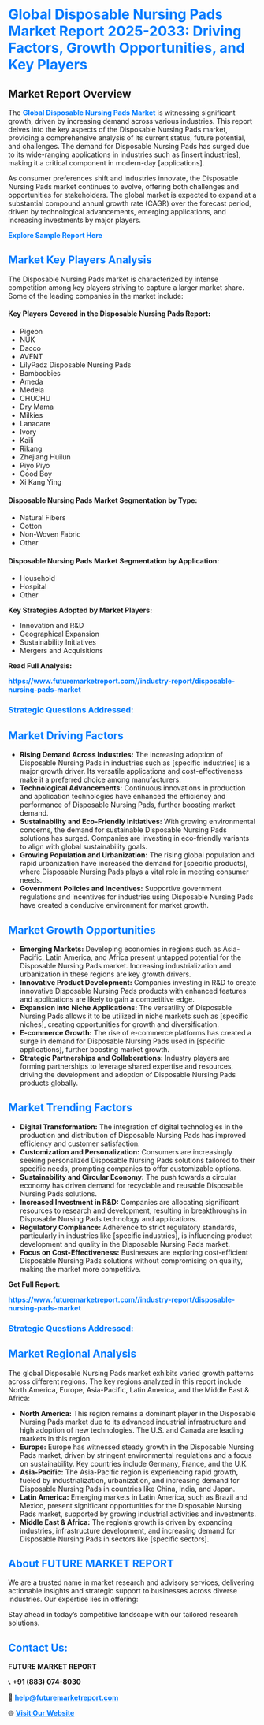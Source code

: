 <h1 style="color: #007BFF;">Global Disposable Nursing Pads Market Report 2025-2033: Driving Factors, Growth Opportunities, and Key Players</h1>

<section id="overview">
<h2>Market Report Overview</h2>
<p>The <a href="https://www.futuremarketreport.com//industry-report/disposable-nursing-pads-market" style="color: #007BFF; text-decoration: none;"><strong>Global Disposable Nursing Pads Market</strong></a> is witnessing significant growth, driven by increasing demand across various industries. This report delves into the key aspects of the Disposable Nursing Pads market, providing a comprehensive analysis of its current status, future potential, and challenges. The demand for Disposable Nursing Pads has surged due to its wide-ranging applications in industries such as [insert industries], making it a critical component in modern-day [applications].</p>
<p>As consumer preferences shift and industries innovate, the Disposable Nursing Pads market continues to evolve, offering both challenges and opportunities for stakeholders. The global market is expected to expand at a substantial compound annual growth rate (CAGR) over the forecast period, driven by technological advancements, emerging applications, and increasing investments by major players.</p>
</section>

<section id="overview">
<p><a href="https://www.futuremarketreport.com//request-sample/reportId=92121" style="color: #007BFF; text-decoration: none;"><strong>Explore Sample Report Here</strong></a></p>
</section>

<section id="key-players">
<h2 style="color: #007BFF;">Market Key Players Analysis</h2>
<p>The Disposable Nursing Pads market is characterized by intense competition among key players striving to capture a larger market share. Some of the leading companies in the market include:</p>
<h4>Key Players Covered in the Disposable Nursing Pads Report:</h4>
<ul><li>Pigeon</li><li>NUK</li><li>Dacco</li><li>AVENT</li><li>LilyPadz Disposable Nursing Pads</li><li>Bamboobies</li><li>Ameda</li><li>Medela</li><li>CHUCHU</li><li>Dry Mama</li><li>Milkies</li><li>Lanacare</li><li>Ivory</li><li>Kaili</li><li>Rikang</li><li>Zhejiang Huilun</li><li>Piyo Piyo</li><li>Good Boy</li><li>Xi Kang Ying</li></ul>
<h4>Disposable Nursing Pads Market Segmentation by Type:</h4>
<ul><li>Natural Fibers</li><li>Cotton</li><li>Non-Woven Fabric</li><li>Other</li></ul>

<h4>Disposable Nursing Pads Market Segmentation by Application:</h4>
<ul><li>Household</li><li>Hospital</li><li>Other</li></ul>
<p><strong>Key Strategies Adopted by Market Players:</strong></p>
<ul>
<li>Innovation and R&D</li>
<li>Geographical Expansion</li>
<li>Sustainability Initiatives</li>
<li>Mergers and Acquisitions</li>
</ul>
</section>

<section>
<p><strong>Read Full Analysis: </strong></p><a href="https://www.futuremarketreport.com//industry-report/disposable-nursing-pads-market" style="color: #007BFF; text-decoration: none;"><strong>https://www.futuremarketreport.com//industry-report/disposable-nursing-pads-market</strong></a>
<h3 style="color: #007BFF;">Strategic Questions Addressed:</h3>
</section>

<section id="driving-factors">
<h2 style="color: #007BFF;">Market Driving Factors</h2>
<ul>
<li><strong>Rising Demand Across Industries:</strong> The increasing adoption of Disposable Nursing Pads in industries such as [specific industries] is a major growth driver. Its versatile applications and cost-effectiveness make it a preferred choice among manufacturers.</li>
<li><strong>Technological Advancements:</strong> Continuous innovations in production and application technologies have enhanced the efficiency and performance of Disposable Nursing Pads, further boosting market demand.</li>
<li><strong>Sustainability and Eco-Friendly Initiatives:</strong> With growing environmental concerns, the demand for sustainable Disposable Nursing Pads solutions has surged. Companies are investing in eco-friendly variants to align with global sustainability goals.</li>
<li><strong>Growing Population and Urbanization:</strong> The rising global population and rapid urbanization have increased the demand for [specific products], where Disposable Nursing Pads plays a vital role in meeting consumer needs.</li>
<li><strong>Government Policies and Incentives:</strong> Supportive government regulations and incentives for industries using Disposable Nursing Pads have created a conducive environment for market growth.</li>
</ul>
</section>

<section id="growth-opportunities">
<h2 style="color: #007BFF;">Market Growth Opportunities</h2>
<ul>
<li><strong>Emerging Markets:</strong> Developing economies in regions such as Asia-Pacific, Latin America, and Africa present untapped potential for the Disposable Nursing Pads market. Increasing industrialization and urbanization in these regions are key growth drivers.</li>
<li><strong>Innovative Product Development:</strong> Companies investing in R&D to create innovative Disposable Nursing Pads products with enhanced features and applications are likely to gain a competitive edge.</li>
<li><strong>Expansion into Niche Applications:</strong> The versatility of Disposable Nursing Pads allows it to be utilized in niche markets such as [specific niches], creating opportunities for growth and diversification.</li>
<li><strong>E-commerce Growth:</strong> The rise of e-commerce platforms has created a surge in demand for Disposable Nursing Pads used in [specific applications], further boosting market growth.</li>
<li><strong>Strategic Partnerships and Collaborations:</strong> Industry players are forming partnerships to leverage shared expertise and resources, driving the development and adoption of Disposable Nursing Pads products globally.</li>
</ul>
</section>

<section id="trending-factors">
<h2 style="color: #007BFF;">Market Trending Factors</h2>
<ul>
<li><strong>Digital Transformation:</strong> The integration of digital technologies in the production and distribution of Disposable Nursing Pads has improved efficiency and customer satisfaction.</li>
<li><strong>Customization and Personalization:</strong> Consumers are increasingly seeking personalized Disposable Nursing Pads solutions tailored to their specific needs, prompting companies to offer customizable options.</li>
<li><strong>Sustainability and Circular Economy:</strong> The push towards a circular economy has driven demand for recyclable and reusable Disposable Nursing Pads solutions.</li>
<li><strong>Increased Investment in R&D:</strong> Companies are allocating significant resources to research and development, resulting in breakthroughs in Disposable Nursing Pads technology and applications.</li>
<li><strong>Regulatory Compliance:</strong> Adherence to strict regulatory standards, particularly in industries like [specific industries], is influencing product development and quality in the Disposable Nursing Pads market.</li>
<li><strong>Focus on Cost-Effectiveness:</strong> Businesses are exploring cost-efficient Disposable Nursing Pads solutions without compromising on quality, making the market more competitive.</li>
</ul>
</section>

<section>
<p><strong>Get Full Report: </strong></p><a href="https://www.futuremarketreport.com//industry-report/disposable-nursing-pads-market" style="color: #007BFF; text-decoration: none;"><strong>https://www.futuremarketreport.com//industry-report/disposable-nursing-pads-market</strong></a>
<h3 style="color: #007BFF;">Strategic Questions Addressed:</h3>
</section>


<section id="regional-analysis">
<h2 style="color: #007BFF;">Market Regional Analysis</h2>
<p>The global Disposable Nursing Pads market exhibits varied growth patterns across different regions. The key regions analyzed in this report include North America, Europe, Asia-Pacific, Latin America, and the Middle East & Africa:</p>
<ul>
<li><strong>North America:</strong> This region remains a dominant player in the Disposable Nursing Pads market due to its advanced industrial infrastructure and high adoption of new technologies. The U.S. and Canada are leading markets in this region.</li>
<li><strong>Europe:</strong> Europe has witnessed steady growth in the Disposable Nursing Pads market, driven by stringent environmental regulations and a focus on sustainability. Key countries include Germany, France, and the U.K.</li>
<li><strong>Asia-Pacific:</strong> The Asia-Pacific region is experiencing rapid growth, fueled by industrialization, urbanization, and increasing demand for Disposable Nursing Pads in countries like China, India, and Japan.</li>
<li><strong>Latin America:</strong> Emerging markets in Latin America, such as Brazil and Mexico, present significant opportunities for the Disposable Nursing Pads market, supported by growing industrial activities and investments.</li>
<li><strong>Middle East & Africa:</strong> The region’s growth is driven by expanding industries, infrastructure development, and increasing demand for Disposable Nursing Pads in sectors like [specific sectors].</li>
</ul>
</section>

<footer>
<h2 style="color: #007BFF;">About FUTURE MARKET REPORT</h2>
<p>We are a trusted name in market research and advisory services, delivering actionable insights and strategic support to businesses across diverse industries. Our expertise lies in offering:</p>

<p>Stay ahead in today’s competitive landscape with our tailored research solutions.</p>

<h2 style="color: #007BFF;">Contact Us:</h2>
<p><strong>FUTURE MARKET REPORT</strong></p>
<p>📞 <strong>+91 (883) 074-8030</strong></p>
<p>📧 <strong><a href="mailto:help@futuremarketreport.com" style="color: #007BFF;">help@futuremarketreport.com</a></strong></p>
<p>🌐 <strong><a href="https://www.futuremarketreport.com/" style="color: #007BFF;">Visit Our Website</a></strong></p>
</footer>